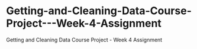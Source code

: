# Getting-and-Cleaning-Data-Course-Project---Week-4-Assignment
Getting and Cleaning Data Course Project - Week 4 Assignment
